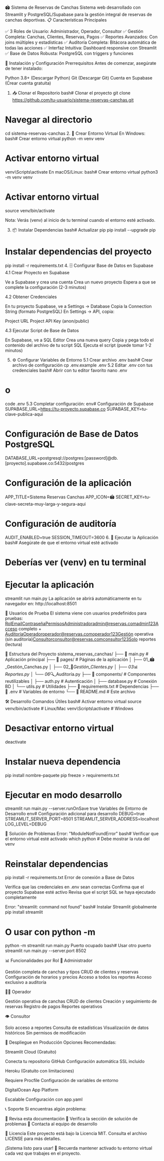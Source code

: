 🏟️ Sistema de Reservas de Canchas
Sistema web desarrollado con Streamlit y PostgreSQL/Supabase para la gestión integral de reservas de canchas deportivas.
📋 Características Principales

✅ 3 Roles de Usuario: Administrador, Operador, Consultor
✅ Gestión Completa: Canchas, Clientes, Reservas, Pagos
✅ Reportes Avanzados: Con joins múltiples y estadísticas
✅ Auditoría Completa: Bitácora automática de todas las acciones
✅ Interfaz Intuitiva: Dashboard responsive con Streamlit
✅ Base de Datos Robusta: PostgreSQL con triggers y funciones


🚀 Instalación y Configuración
Prerrequisitos
Antes de comenzar, asegúrate de tener instalado:

Python 3.8+ (Descargar Python)
Git (Descargar Git)
Cuenta en Supabase (Crear cuenta gratuita)

1. 📥 Clonar el Repositorio
bash# Clonar el proyecto
git clone https://github.com/tu-usuario/sistema-reservas-canchas.git

# Navegar al directorio
cd sistema-reservas-canchas
2. 🐍 Crear Entorno Virtual
En Windows:
bash# Crear entorno virtual
python -m venv venv

# Activar entorno virtual
venv\Scripts\activate
En macOS/Linux:
bash# Crear entorno virtual
python3 -m venv venv

# Activar entorno virtual
source venv/bin/activate

Nota: Verás (venv) al inicio de tu terminal cuando el entorno esté activado.

3. 📦 Instalar Dependencias
bash# Actualizar pip
pip install --upgrade pip

# Instalar dependencias del proyecto
pip install -r requirements.txt
4. 🗄️ Configurar Base de Datos en Supabase
4.1 Crear Proyecto en Supabase

Ve a Supabase y crea una cuenta
Crea un nuevo proyecto
Espera a que se complete la configuración (2-3 minutos)

4.2 Obtener Credenciales

En tu proyecto Supabase, ve a Settings → Database
Copia la Connection String (formato PostgreSQL)
En Settings → API, copia:

Project URL
Project API Key (anon/public)



4.3 Ejecutar Script de Base de Datos

En Supabase, ve a SQL Editor
Crea una nueva query
Copia y pega todo el contenido del archivo de tu script SQL
Ejecuta el script (puede tomar 1-2 minutos)

5. ⚙️ Configurar Variables de Entorno
5.1 Crear archivo .env
bash# Crear archivo de configuración
cp .env.example .env
5.2 Editar .env con tus credenciales
bash# Abrir con tu editor favorito
nano .env
# o
code .env
5.3 Completar configuración:
env# Configuración de Supabase
SUPABASE_URL=https://tu-proyecto.supabase.co
SUPABASE_KEY=tu-clave-publica-aqui

# Configuración de Base de Datos PostgreSQL
DATABASE_URL=postgresql://postgres:[password]@db.[proyecto].supabase.co:5432/postgres

# Configuración de la aplicación
APP_TITLE=Sistema Reservas Canchas
APP_ICON=🏟️
SECRET_KEY=tu-clave-secreta-muy-larga-y-segura-aqui

# Configuración de auditoría
AUDIT_ENABLED=true
SESSION_TIMEOUT=3600
6. 🎯 Ejecutar la Aplicación
bash# Asegúrate de que el entorno virtual esté activado
# Deberías ver (venv) en tu terminal

# Ejecutar la aplicación
streamlit run main.py
La aplicación se abrirá automáticamente en tu navegador en: http://localhost:8501

👥 Usuarios de Prueba
El sistema viene con usuarios predefinidos para pruebas:
RolEmailContraseñaPermisosAdministradoradmin@reservas.comadmin123Acceso completo + AuditoríaOperadoroperador@reservas.comoperador123Gestión operativa (sin auditoría)Consultorconsultor@reservas.comconsultor123Solo reportes (lectura)

📁 Estructura del Proyecto
sistema_reservas_canchas/
├── 📄 main.py                     # Aplicación principal
├── 📁 pages/                      # Páginas de la aplicación
│   ├── 01_🏟️_Gestión_Canchas.py
│   ├── 02_👥_Gestión_Clientes.py
│   ├── 03_📊_Reportes.py
│   └── 06_🔍_Auditoría.py
├── 📁 components/                 # Componentes reutilizables
│   ├── auth.py                    # Autenticación
│   ├── database.py                # Conexión BD
│   └── utils.py                   # Utilidades
├── 📄 requirements.txt            # Dependencias
├── 📄 .env                        # Variables de entorno
└── 📄 README.md                   # Este archivo

🛠️ Desarrollo
Comandos Útiles
bash# Activar entorno virtual
source venv/bin/activate  # Linux/Mac
venv\Scripts\activate     # Windows

# Desactivar entorno virtual
deactivate

# Instalar nueva dependencia
pip install nombre-paquete
pip freeze > requirements.txt

# Ejecutar en modo desarrollo
streamlit run main.py --server.runOnSave true
Variables de Entorno de Desarrollo
env# Configuración adicional para desarrollo
DEBUG=true
STREAMLIT_SERVER_PORT=8501
STREAMLIT_SERVER_ADDRESS=localhost
LOG_LEVEL=DEBUG

🔧 Solución de Problemas
Error: "ModuleNotFoundError"
bash# Verificar que el entorno virtual esté activado
which python  # Debe mostrar la ruta del venv

# Reinstalar dependencias
pip install -r requirements.txt
Error de conexión a Base de Datos

Verifica que las credenciales en .env sean correctas
Confirma que el proyecto Supabase esté activo
Revisa que el script SQL se haya ejecutado completamente

Error: "streamlit: command not found"
bash# Instalar Streamlit globalmente
pip install streamlit

# O usar con python -m
python -m streamlit run main.py
Puerto ocupado
bash# Usar otro puerto
streamlit run main.py --server.port 8502

📊 Funcionalidades por Rol
👑 Administrador

Gestión completa de canchas y tipos
CRUD de clientes y reservas
Configuración de horarios y precios
Acceso a todos los reportes
Acceso exclusivo a auditoría

👨‍💼 Operador

Gestión operativa de canchas
CRUD de clientes
Creación y seguimiento de reservas
Registro de pagos
Reportes operativos

👁️ Consultor

Solo acceso a reportes
Consulta de estadísticas
Visualización de datos históricos
Sin permisos de modificación


🚀 Despliegue en Producción
Opciones Recomendadas:

Streamlit Cloud (Gratuito)

Conecta tu repositorio GitHub
Configuración automática
SSL incluido


Heroku (Gratuito con limitaciones)

Requiere Procfile
Configuración de variables de entorno


DigitalOcean App Platform

Escalable
Configuración con app.yaml




📞 Soporte
Si encuentras algún problema:

📖 Revisa esta documentación
🐛 Verifica la sección de solución de problemas
📧 Contacta al equipo de desarrollo


📄 Licencia
Este proyecto está bajo la Licencia MIT. Consulta el archivo LICENSE para más detalles.

¡Sistema listo para usar! 🎉
Recuerda mantener activado tu entorno virtual cada vez que trabajes en el proyecto.
